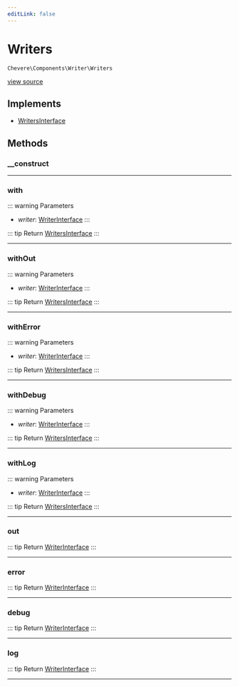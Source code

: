 ```yaml
---
editLink: false
---
```


# Writers

`Chevere\Components\Writer\Writers`

[view source](https://github.com/chevere/chevere/blob/master/src/Chevere/Components/Writer/Writers.php)

## Implements

- [WritersInterface](../../Interfaces/Writer/WritersInterface.md)

## Methods

### __construct

---

### with

::: warning Parameters
- *writer*: [WriterInterface](../../Interfaces/Writer/WriterInterface.md)
:::

::: tip Return
[WritersInterface](../../Interfaces/Writer/WritersInterface.md)
:::

---

### withOut

::: warning Parameters
- *writer*: [WriterInterface](../../Interfaces/Writer/WriterInterface.md)
:::

::: tip Return
[WritersInterface](../../Interfaces/Writer/WritersInterface.md)
:::

---

### withError

::: warning Parameters
- *writer*: [WriterInterface](../../Interfaces/Writer/WriterInterface.md)
:::

::: tip Return
[WritersInterface](../../Interfaces/Writer/WritersInterface.md)
:::

---

### withDebug

::: warning Parameters
- *writer*: [WriterInterface](../../Interfaces/Writer/WriterInterface.md)
:::

::: tip Return
[WritersInterface](../../Interfaces/Writer/WritersInterface.md)
:::

---

### withLog

::: warning Parameters
- *writer*: [WriterInterface](../../Interfaces/Writer/WriterInterface.md)
:::

::: tip Return
[WritersInterface](../../Interfaces/Writer/WritersInterface.md)
:::

---

### out

::: tip Return
[WriterInterface](../../Interfaces/Writer/WriterInterface.md)
:::

---

### error

::: tip Return
[WriterInterface](../../Interfaces/Writer/WriterInterface.md)
:::

---

### debug

::: tip Return
[WriterInterface](../../Interfaces/Writer/WriterInterface.md)
:::

---

### log

::: tip Return
[WriterInterface](../../Interfaces/Writer/WriterInterface.md)
:::

---
